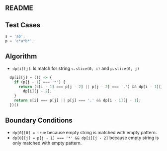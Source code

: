 ## README

## Test Cases

```js
s = 'ab';
p = 'c*a*b*';
```

## Algorithm

- `dp[i][j]`: Is match for string `s.slice(0, i)` and `p.slice(0, j)`

<!-- prettier-ignore -->
```js
  dp[i][j] = (() => {
    if (p[j - 1] === '*') {
      return (s[i - 1] === p[j - 2] || p[j - 2] === '.') && dp[i - 1][j] ||
        dp[i][j - 2];
    }
    return s[i] === p[j] || p[j] === '.' && dp[i - 1][j - 1];
  })()
```

## Boundary Conditions

- `dp[0][0] = true` because empty string is matched with empty pattern.
- `dp[0][j] = p[j - 1] === '*' && dp[i][j - 2]` because empty string is only matched with empty pattern.
